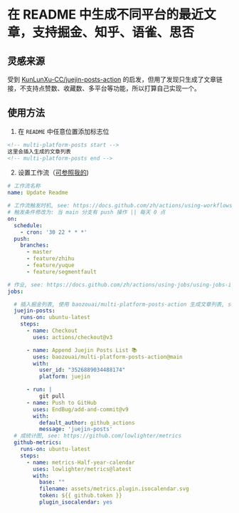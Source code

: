 # 在 README 中生成不同平台的最近文章，支持掘金、知乎、语雀、思否

## 灵感来源

受到 [KunLunXu-CC/juejin-posts-action](https://github.com/KunLunXu-CC/juejin-posts-action) 的启发，但用了发现只生成了文章链接，不支持点赞数、收藏数、多平台等功能，所以打算自己实现一个。

## 使用方法

1. 在 `README` 中任意位置添加标志位

```markdown
<!-- multi-platform-posts start -->
这里会插入生成的文章列表
<!-- multi-platform-posts end -->
```

2. 设置工作流（[可参照我的](https://github.com/baozouai/baozouai/blob/master/.github/workflows/update_readme.yml))

```yaml
# 工作流名称
name: Update Readme

# 工作流触发时机, see: https://docs.github.com/zh/actions/using-workflows/triggering-a-workflow
# 触发条件修改为: 当 main 分支有 push 操作 || 每天 0 点
on:
  schedule:
    - cron: '30 22 * * *'
  push:
    branches: 
      - master
      - feature/zhihu  
      - feature/yuque  
      - feature/segmentfault  

# 作业, see: https://docs.github.com/zh/actions/using-jobs/using-jobs-in-a-workflow
jobs:

  # 插入掘金列表, 使用 baozouai/multi-platform-posts-action 生成文章列表, see: https://github.com/baozouai/multi-platform-posts-action
  juejin-posts: 
    runs-on: ubuntu-latest    
    steps:
      - name: Checkout
        uses: actions/checkout@v3

      - name: Append Juejin Posts List 📚
        uses: baozouai/multi-platform-posts-action@main
        with: 
          user_id: "3526889034488174"
          platform: juejin

      - run: |
          git pull
      - name: Push to GitHub
        uses: EndBug/add-and-commit@v9
        with:
          default_author: github_actions
          message: 'juejin-posts'
  # 成统计图, see: https://github.com/lowlighter/metrics
  github-metrics: 
    runs-on: ubuntu-latest    
    steps:
      - name: metrics-Half-year-calendar
        uses: lowlighter/metrics@latest
        with:
          base: ""
          filename: assets/metrics.plugin.isocalendar.svg
          token: ${{ github.token }}
          plugin_isocalendar: yes
```
